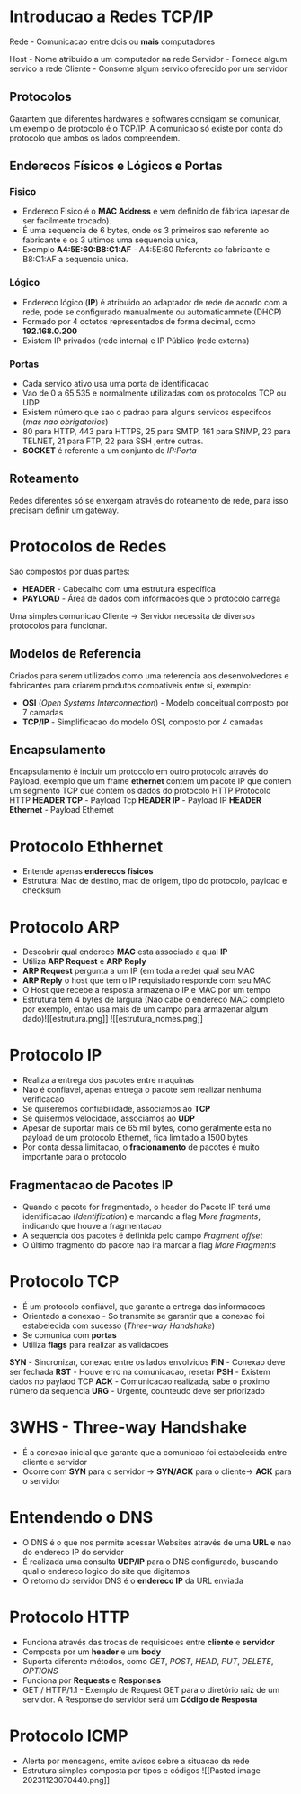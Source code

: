 
# Introducao a Redes TCP/IP

Rede - Comunicacao entre dois ou **mais** computadores

Host - Nome atribuido a um computador na rede
Servidor - Fornece algum servico a rede
Cliente - Consome algum servico oferecido por um servidor

## Protocolos

Garantem que diferentes hardwares e softwares consigam se comunicar, um exemplo de protocolo é o TCP/IP.
A comunicao só existe por conta do protocolo que ambos os lados compreendem.

## Enderecos Físicos e Lógicos e Portas


### Fisico
- Endereco Fisico é o **MAC Address** e vem definido de fábrica (apesar de ser facilmente trocado).
- É uma sequencia de 6 bytes, onde os 3 primeiros sao referente ao fabricante e os 3 ultimos uma sequencia unica,
- Exemplo **A4:5E:60:B8:C1:AF**  - A4:5E:60 Referente ao fabricante e B8:C1:AF a sequencia unica.


### Lógico
- Endereco lógico (**IP**) é atribuido ao adaptador de rede de acordo com a rede, pode se configurado manualmente ou automaticamnete (DHCP)
- Formado por 4 octetos representados de forma decimal, como **192.168.0.200**
- Existem IP privados (rede interna) e IP Público (rede externa)


### Portas
- Cada servico ativo usa uma porta de identificacao
- Vao de 0 a 65.535 e normalmente utilizadas com os protocolos TCP ou UDP
- Existem número que sao o padrao para alguns servicos especifcos (*mas nao obrigatorios*)
- 80 para HTTP, 443 para HTTPS, 25 para SMTP, 161 para SNMP, 23 para TELNET, 21 para FTP, 22 para SSH ,entre outras.
- **SOCKET** é referente a um conjunto de *IP:Porta*
## Roteamento

Redes diferentes só se enxergam através do roteamento de rede, para isso precisam definir um gateway.

# Protocolos de Redes

Sao compostos por duas partes:
- **HEADER** - Cabecalho com uma estrutura específica
- **PAYLOAD** - Área de dados com informacoes que o protocolo carrega

Uma simples comunicao Cliente -> Servidor necessita de diversos protocolos para funcionar.
## Modelos de Referencia

Criados para serem utilizados como uma referencia aos desenvolvedores e fabricantes para criarem produtos compativeis entre si, exemplo:
- **OSI** (*Open Systems Interconnection*) - Modelo conceitual composto por 7 camadas
- **TCP/IP** - Simplificacao do modelo OSI, composto por 4 camadas

## Encapsulamento

Encapsulamento é incluir um protocolo em outro protocolo através do Payload, exemplo que um frame **ethernet** contem um pacote IP que contem um segmento TCP que contem os dados do protocolo HTTP
Protocolo HTTP
**HEADER TCP** - Payload Tcp
**HEADER IP** - Payload IP
**HEADER Ethernet** - Payload Ethernet

# Protocolo Ethhernet

- Entende apenas **enderecos fisicos**
- Estrutura: Mac de destino, mac de origem, tipo do protocolo, payload e checksum

# Protocolo ARP

- Descobrir qual endereco **MAC** esta associado a qual **IP**
- Utiliza **ARP Request** e **ARP Reply**
- **ARP Request** pergunta a um IP (em toda a rede) qual seu MAC
- **ARP Reply** o host que tem o IP requisitado responde com seu MAC
- O Host que recebe a resposta armazena o IP e MAC por um tempo
- Estrutura tem 4 bytes de largura (Nao cabe o endereco MAC completo por exemplo, entao usa mais de um campo para armazenar algum dado)![[estrutura.png]]
![[estrutura_nomes.png]]


# Protocolo IP

- Realiza a entrega dos pacotes entre maquinas
- Nao é confiavel, apenas entrega o pacote sem realizar nenhuma verificacao
- Se quiseremos confiabilidade, associamos ao **TCP**
- Se quisermos velocidade, associamos ao **UDP**
- Apesar de suportar mais de 65 mil bytes, como geralmente esta no payload de um protocolo Ethernet, fica limitado a 1500 bytes
- Por conta dessa limitacao, o **fracionamento** de pacotes é muito importante para o protocolo
## Fragmentacao de Pacotes IP

- Quando o pacote for fragmentado, o header do Pacote IP terá uma identificacao (*Identification*) e marcando a flag *More fragments*, indicando que houve a fragmentacao
- A sequencia dos pacotes é definida pelo campo *Fragment offset*
- O último fragmento do pacote nao ira marcar a flag *More Fragments*


# Protocolo TCP

- É um protocolo confiável, que garante a entrega das informacoes
- Orientado a conexao - So transmite se garantir que a conexao foi estabelecida com sucesso (*Three-way Handshake*)
- Se comunica com **portas**
- Utiliza **flags** para realizar as validacoes

**SYN** - Sincronizar, conexao entre os lados envolvidos
**FIN** - Conexao deve ser fechada
**RST** - Houve erro na comunicacao, resetar
**PSH** - Existem dados no paylaod TCP
**ACK** - Comunicacao realizada, sabe o proximo número da sequencia
**URG** - Urgente, counteudo deve ser priorizado

# 3WHS - Three-way Handshake

- É a conexao inicial que garante que a comunicao foi estabelecida entre cliente e servidor
- Ocorre com **SYN** para o servidor -> **SYN/ACK** para o cliente-> **ACK** para o servidor 


# Entendendo o DNS

- O DNS é o que nos permite acessar Websites através de uma **URL** e nao do endereco IP do servidor
- É realizada uma consulta **UDP/IP** para o DNS configurado, buscando qual o endereco logico do site que digitamos
- O retorno do servidor DNS é o **endereco IP** da URL enviada

# Protocolo HTTP

- Funciona através das trocas de requisicoes entre **cliente** e **servidor**
- Composta por um **header** e um **body**
- Suporta diferente métodos, como *GET*, *POST*, *HEAD*, *PUT*, *DELETE*, *OPTIONS*
- Funciona por **Requests** e **Responses**
- GET / HTTP/1.1 - Exemplo de Request GET para o diretório raiz de um servidor. A Response do servidor será um **Código de Resposta** 

# Protocolo ICMP

- Alerta por mensagens, emite avisos sobre a situacao da rede
- Estrutura simples composta por tipos e códigos
![[Pasted image 20231123070440.png]]
